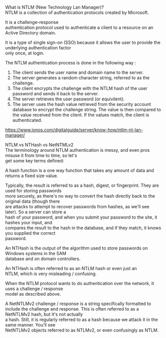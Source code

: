 
What is NTLM (New Technology Lan Manager)?  
NTLM is a collection of authentication protocols created by Microsoft. 

It is a challenge-response  
authentication protocol used to authenticate a client to a resource on an Active Directory domain.  


It is a type of single sign-on (SSO) because it allows the user to provide the underlying authentication factor  
only once, at login.  


The NTLM authentication process is done in the following way :  
1. The client sends the user name and domain name to the server.  
2. The server generates a random character string, referred to as the challenge.  
3. The client encrypts the challenge with the NTLM hash of the user password and sends it back to the server.  
4. The server retrieves the user password (or equivilent).  
5. The server uses the hash value retrieved from the security account database to encrypt the challenge string. The value is then compared to the value received from the client. If the values match, the client is authenticated.  

https://www.ionos.com/digitalguide/server/know-how/ntlm-nt-lan-manager/


NTLM vs NTHash vs NetNTMLv2  
The terminology around NTLM authentication is messy, and even pros misuse it from time to time, so let's  
get some key terms defined:  


A hash function is a one way function that takes any amount of data and returns a fixed size value.  


Typically, the result is referred to as a hash, digest, or fingerprint. They are used for storing passwords  
more securely, as there's no way to convert the hash directly back to the original data (though there  
are attacks to attempt to recover passwords from hashes, as we'll see later). So a server can store a  
hash of your password, and when you submit your password to the site, it hashes your input, and  
compares the result to the hash in the database, and if they match, it knows you supplied the correct  
password.  


An NTHash is the output of the algorithm used to store passwords on Windows systems in the SAM  
database and on domain controllers. 


An NTHash is often referred to as an NTLM hash or even just an  
NTLM, which is very misleading / confusing.  


When the NTLM protocol wants to do authentication over the network, it uses a challenge / response  
model as described above. 


A NetNTLMv2 challenge / response is a string specifically formatted to  
include the challenge and response. This is often referred to as a NetNTLMv2 hash, but it's not actually  
a hash. Still, it is regularly referred to as a hash because we attack it in the same manner. You'll see  
NetNTLMv2 objects referred to as NTLMv2, or even confusingly as NTLM.